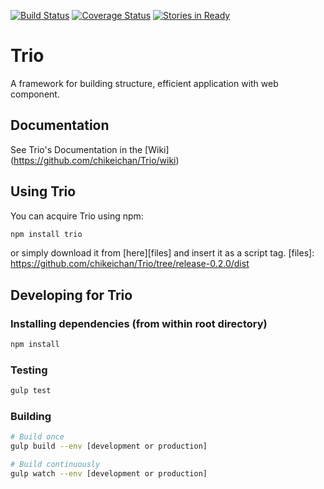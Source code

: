 [![Build Status](https://travis-ci.org/trio-dev/Trio.svg?branch=dev)](https://travis-ci.org/trio-dev/Trio)
[![Coverage Status](https://coveralls.io/repos/trio-dev/Trio/badge.svg?branch=dev&service=github)](https://coveralls.io/github/trio-dev/Trio?branch=dev)
[![Stories in Ready](https://badge.waffle.io/trio-dev/Trio.svg?label=ready&title=Ready)](http://waffle.io/trio-dev/Trio)
# Trio

A framework for building structure, efficient application with web component.

## Documentation
See Trio's Documentation in the [Wiki] (https://github.com/chikeichan/Trio/wiki)

## Using Trio
You can acquire Trio using npm:
```bash
npm install trio
```
or simply download it from [here][files] and insert it as a script tag.
[files]: https://github.com/chikeichan/Trio/tree/release-0.2.0/dist

## Developing for Trio
### Installing dependencies (from within root directory)
```bash
npm install
```

### Testing
```bash
gulp test
```

### Building
```bash
# Build once
gulp build --env [development or production]

# Build continuously
gulp watch --env [development or production]
```
